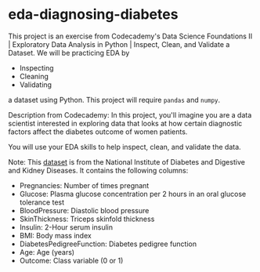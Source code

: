 # eda-diagnosing-diabetes
This project is an exercise from Codecademy's Data Science Foundations II | Exploratory Data Analysis in Python | Inspect, Clean, and Validate a Dataset. We will be practicing EDA by 
- Inspecting
- Cleaning
- Validating

a dataset using Python. This project will require `pandas` and `numpy`.

Description from Codecademy:
In this project, you'll imagine you are a data scientist interested in exploring data that looks at how certain diagnostic factors affect the diabetes outcome of women patients.

You will use your EDA skills to help inspect, clean, and validate the data.

Note: This [dataset](https://www.kaggle.com/uciml/pima-indians-diabetes-database) is from the National Institute of Diabetes and Digestive and Kidney Diseases. It contains the following columns:
- Pregnancies: Number of times pregnant
- Glucose: Plasma glucose concentration per 2 hours in an oral glucose tolerance test
- BloodPressure: Diastolic blood pressure
- SkinThickness: Triceps skinfold thickness
- Insulin: 2-Hour serum insulin
- BMI: Body mass index
- DiabetesPedigreeFunction: Diabetes pedigree function
- Age: Age (years)
- Outcome: Class variable (0 or 1)